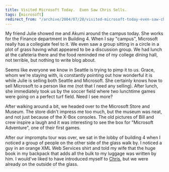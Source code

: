 ```yaml
---
title: Visited Microsoft Today.  Even Saw Chris Sells.
tags: [microsoft]
redirect_from: "/archive/2004/07/28/visited-microsoft-today-even-saw-chris-sells.aspx/"
---
```


My friend Julie showed me and Akumi around the campus today. She works for the Finance department in Building 4. When I say "campus", Microsoft really has a collegiate feel to it. We even saw a group sitting in a circle in a plot of grass having what appeared to be a discussion group. We had lunch at the cafeteria there and the food reminded me of my college dining hall, not terrible, but nothing to write blog about.

Seems like everyone we know in Seattle is trying to pimp it to us. Grace, whom we're staying with, is constantly pointing out how wonderful it is while Julie is selling both Seattle and Microsoft. She certainly knows how to sell Microsoft to a person like me (not that I need any selling). After lunch, she immediately took us by the soccer field where two lunchtime games were going on a perfect turf field. Need I see more?

After walking around a bit, we headed over to the Microsoft Store and Museum. The store didn't impress me too much, but the museum was neat, and not just because of the X-Box consoles. The old pictures of Bill and crew inspire a laugh and it was interesting to see the box for "Microsoft Adventure", one of their first games.

After our impromptu tour was over, we sat in the lobby of building 4 when I noticed a group of people on the other side of the glass walk by. I noticed a guy in an orange XML Web Services shirt and told my wife that the huge book in my backpack that adds all the bulk to my luggage was written by him. I would've liked to have introduced myself to [Chris](http://www.sellsbrothers.com/), but we were already on the outside of the glass.
